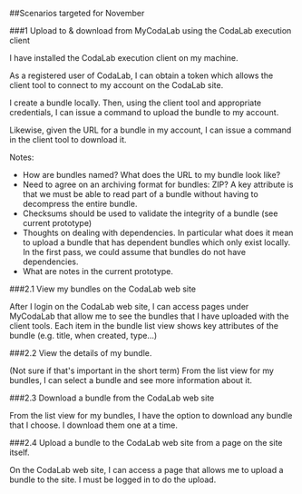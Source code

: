 ##Scenarios targeted for November

###1 Upload to & download from MyCodaLab using the CodaLab execution client

I have installed the CodaLab execution client on my machine.

As a registered user of CodaLab, I can obtain a token which allows the client tool to connect to my account on the CodaLab site.

I create a bundle locally. Then, using the client tool and appropriate credentials, I can issue a command to upload the bundle to my account.

Likewise, given the URL for a bundle in my account, I can issue a command in the client tool to download it.

Notes:

* How are bundles named? What does the URL to my bundle look like?
* Need to agree on an archiving format for bundles: ZIP? A key attribute is that we must be able to read part of a bundle without having to decompress the entire bundle. 
* Checksums should be used to validate the integrity of a bundle (see current prototype)
* Thoughts on dealing with dependencies. In particular what does it mean to upload a bundle that has dependent bundles which only exist locally. In the first pass, we could assume that bundles do not have dependencies.
* What are notes in the current prototype.

###2.1 View my bundles on the CodaLab web site

After I login on the CodaLab web site, I can access pages under MyCodaLab that allow me to see the bundles that I have uploaded with the client tools. Each item in the bundle list view shows key attributes of the 
bundle (e.g. title, when created, type...)

###2.2 View the details of my bundle.

(Not sure if that's important in the short term)
From the list view for my bundles, I can select a bundle and see more information about it.

###2.3 Download a bundle from the CodaLab web site

From the list view for my bundles, I have the option to download any bundle that I choose. I download them one at a time.

###2.4 Upload a bundle to the CodaLab web site from a page on the site itself.

On the CodaLab web site, I can access a page that allows me to upload a bundle to the site. I must be logged in to do the upload.

